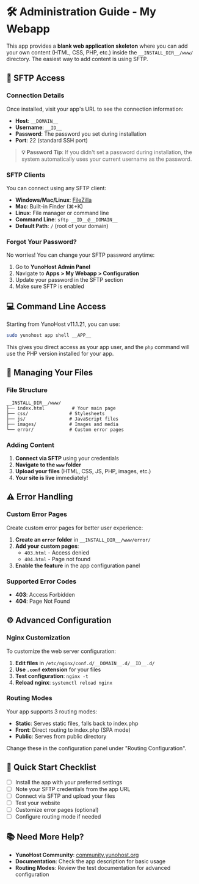 # 🛠️ Administration Guide - My Webapp

This app provides a **blank web application skeleton** where you can add your own content (HTML, CSS, PHP, etc.) inside the `__INSTALL_DIR__/www/` directory. The easiest way to add content is using SFTP.

## 🔐 SFTP Access

### Connection Details

Once installed, visit your app's URL to see the connection information:

- **Host**: `__DOMAIN__`
- **Username**: `__ID__`
- **Password**: The password you set during installation
- **Port**: 22 (standard SSH port)

> **💡 Password Tip**: If you didn't set a password during installation, the system automatically uses your current username as the password.

### SFTP Clients

You can connect using any SFTP client:

- **Windows/Mac/Linux**: [FileZilla](https://filezilla-project.org/)
- **Mac**: Built-in Finder (⌘+K)
- **Linux**: File manager or command line
- **Command Line**: `sftp __ID__@__DOMAIN__`
- **Default Path**: `/` (root of your domain)

### Forgot Your Password?

No worries! You can change your SFTP password anytime:

1. Go to **YunoHost Admin Panel**
2. Navigate to **Apps > My Webapp > Configuration**
3. Update your password in the SFTP section
4. Make sure SFTP is enabled

## 💻 Command Line Access

Starting from YunoHost v11.1.21, you can use:

```bash
sudo yunohost app shell __APP__
```

This gives you direct access as your app user, and the `php` command will use the PHP version installed for your app.

## 📁 Managing Your Files

### File Structure

```
__INSTALL_DIR__/www/
├── index.html          # Your main page
├── css/               # Stylesheets
├── js/                # JavaScript files
├── images/            # Images and media
└── error/             # Custom error pages
```

### Adding Content

1. **Connect via SFTP** using your credentials
2. **Navigate to the `www` folder**
3. **Upload your files** (HTML, CSS, JS, PHP, images, etc.)
4. **Your site is live** immediately!

## ⚠️ Error Handling

### Custom Error Pages

Create custom error pages for better user experience:

1. **Create an `error` folder** in `__INSTALL_DIR__/www/error/`
2. **Add your custom pages**:
   - `403.html` - Access denied
   - `404.html` - Page not found
3. **Enable the feature** in the app configuration panel

### Supported Error Codes

- **403**: Access Forbidden
- **404**: Page Not Found

## ⚙️ Advanced Configuration

### Nginx Customization

To customize the web server configuration:

1. **Edit files** in `/etc/nginx/conf.d/__DOMAIN__.d/__ID__.d/`
2. **Use `.conf` extension** for your files
3. **Test configuration**: `nginx -t`
4. **Reload nginx**: `systemctl reload nginx`

### Routing Modes

Your app supports 3 routing modes:

- **Static**: Serves static files, falls back to index.php
- **Front**: Direct routing to index.php (SPA mode)
- **Public**: Serves from public directory

Change these in the configuration panel under "Routing Configuration".

## 🚀 Quick Start Checklist

- [ ] Install the app with your preferred settings
- [ ] Note your SFTP credentials from the app URL
- [ ] Connect via SFTP and upload your files
- [ ] Test your website
- [ ] Customize error pages (optional)
- [ ] Configure routing mode if needed

## 📚 Need More Help?

- **YunoHost Community**: [community.yunohost.org](https://community.yunohost.org)
- **Documentation**: Check the app description for basic usage
- **Routing Modes**: Review the test documentation for advanced configuration
